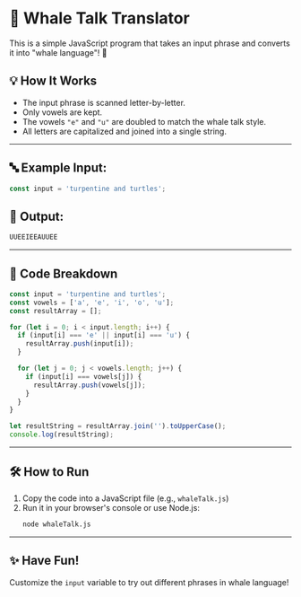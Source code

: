 # 🐋 Whale Talk Translator

This is a simple JavaScript program that takes an input phrase and converts it into "whale language"! 🐳

## 💡 How It Works

- The input phrase is scanned letter-by-letter.
- Only vowels are kept.
- The vowels `"e"` and `"u"` are doubled to match the whale talk style.
- All letters are capitalized and joined into a single string.

---

## 🔤 Example Input:
```js
const input = 'turpentine and turtles';
```

## 🧪 Output:
```js
UUEEIEEAUUEE
```

---

## 🔧 Code Breakdown
```js
const input = 'turpentine and turtles';
const vowels = ['a', 'e', 'i', 'o', 'u'];
const resultArray = [];

for (let i = 0; i < input.length; i++) {
  if (input[i] === 'e' || input[i] === 'u') {
    resultArray.push(input[i]);
  }

  for (let j = 0; j < vowels.length; j++) {
    if (input[i] === vowels[j]) {
      resultArray.push(vowels[j]);
    }
  }
}

let resultString = resultArray.join('').toUpperCase();
console.log(resultString);
```

---

## 🛠️ How to Run

1. Copy the code into a JavaScript file (e.g., `whaleTalk.js`)
2. Run it in your browser's console or use Node.js:
   ```bash
   node whaleTalk.js
   ```

---

## ✨ Have Fun!
Customize the `input` variable to try out different phrases in whale language!
